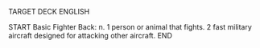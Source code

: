 TARGET DECK
ENGLISH

START
Basic
Fighter
Back: n. 1 person or animal that fights. 2 fast military aircraft designed for attacking other aircraft.
END
